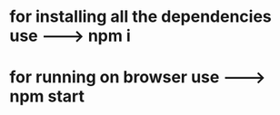  # for installing all the dependencies use ---> npm i 
 # for running on browser  use  ---> npm start